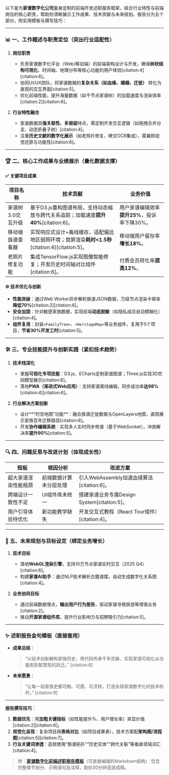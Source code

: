 以下是为**家谱数字化公司**量身定制的前端开发述职报告框架，结合行业特性与前端岗位的核心职责，帮助你清晰展示工作成果、技术贡献与未来规划。报告分为五个部分，附实用模板与撰写技巧：

---

### 📊 **一、工作概述与职责定位（突出行业适配性）**
1. **岗位职责**
   - 负责家谱数字化平台（Web/移动端）的前端架构设计与开发，确保**树状结构可视化**、时间轴、地理分布等核心功能的用户体验[citation:4][citation:6]。
   - 协同UI/UX团队，将家谱数据的**复杂关系（如血缘、婚姻、迁徙）** 转化为直观的交互界面[citation:5]。
   - 优化前端性能，提升海量数据（如千节点家谱树）的加载速度与渲染效率[citation:2][citation:6]。

2. **行业特性融合**
   - 家谱数据具**强关联性、多层级**特点，需定制开发交互逻辑（如拖拽合并分支、动态折叠子树）[citation:4]。
   - 注重**历史文献的数字化展示**（如老照片修复、碑文OCR集成），需兼顾视觉还原与功能性[citation:6]。

---

### 🏆 **二、核心工作成果与业绩展示（量化数据支撑）**
#### ✅ **关键项目成果**
| **项目名称**       | **技术贡献**                                                                 | **业务价值**                                |
|--------------------|----------------------------------------------------------------------------|-------------------------------------------|
| 家谱树3.0交互升级  | 基于D3.js重构图谱布局，支持动态缩放与跨代关系追踪；加载速度**提升40%**[citation:6]。 | 用户家谱编辑效率**提升25%**，投诉率下降30%。       |
| 移动端族谱查看器   | 实现响应式设计+离线缓存，适配偏远地区弱网环境；首屏渲染**耗时<1.5秒**[citation:4][citation:5]。 | 移动端用户留存率**增长18%**。                    |
| 老照片修复功能      | 集成TensorFlow.js实现图像智能修复；开发历史时间轴对比组件[citation:6]。          | 付费会员转化率**提高12%**。                      |

#### ⚙️ **技术优化与创新**
- **性能突破**：通过Web Worker异步解析族谱JSON数据，万级节点渲染卡顿率**降低70%**[citation:2][citation:6]。
- **安全加固**：针对敏感家族数据，实现前端**动态脱敏**（如隐私成员自动模糊化）[citation:4]。
- **组件复用**：封装`<FamilyTree>`、`<HeritageMap>`等业务组件，复用于5个项目，**节省30%开发工时**[citation:5]。

---

### 🛠️ **三、专业技能提升与创新实践（紧扣技术趋势）**
1. **技术栈深化**
   - 掌握**可视化专项技能**：D3.js、ECharts定制家谱图谱；Three.js实现3D宗祠模型展示[citation:6]。
   - 落地**PWA（渐进式Web应用）**：支持家谱离线编辑，同步成功率**达98%**[citation:4][citation:6]。

2. **行业解决方案创新**
   - 设计**“时空地图”功能**：融合族谱迁徙数据与OpenLayers地图，直观展示家族百年迁移路径[citation:6]。
   - 开发**协作编辑系统**：实现多人实时同步修谱（基于WebSocket），冲突解决率**提升90%**[citation:5]。

---

### 🔍 **四、问题反思与改进计划（体现成长性）**
| **短板**                | **根因分析**                  | **改进方案**                                |
|-------------------------|------------------------------|-------------------------------------------|
| 超大家谱渲染性能瓶颈     | 前端数据计算未分层处理          | 引入WebAssembly加速血缘算法[citation:6]。     |
| 跨端设计一致性不足       | UI组件库未统一                | 搭建家谱业务专属Design System[citation:5]。   |
| 用户引导体验待优化       | 新功能教学缺失                | 开发交互式教程（React Tour组件）[citation:4]。 |

---

### 🚀 **五、未来规划与目标设定（绑定业务增长）**
1. **技术目标**
   - 落地**WebGL渲染引擎**，支持10万节点家谱实时交互（2025 Q4）[citation:6]。
   - 构建**家谱AI助手**：通过NLP技术解析古籍谱牒，自动生成数字化关系图[citation:4]。

2. **业务协同目标**
   - 通过前端数据埋点，**输出用户行为报告**，驱动家谱寻根旅游等增值业务[citation:2]。
   - 推动**开源家谱组件库**，提升行业影响力与招聘吸引力[citation:5]。

---

### ✨ **述职报告金句模板（直接套用）**
- **成果总结**：
  > “以技术创新解构家族历史，用代码传承千年宗脉，实现家谱可视化从功能型到智慧型的跃迁。” [citation:8]
- **未来愿景**：
  > “让每一段家族史都可触、可感、可流转，打造全球家谱数字化的技术标杆。” [citation:9]

---

**报告撰写技巧**：
1. **数据优先**：用**加粗关键指标**（如性能提升%、用户增长率）突显价值[citation:2][citation:6]。
2. **视觉化呈现**：复杂项目用**表格对比**（如项目成果表），技术方案配**架构图/流程图**[citation:5][citation:7]。
3. **行业关键词渗透**：高频使用“族谱拓扑”“历史实体”“跨代关联”等垂直领域词汇[citation:4]。

> 附：**[家谱数字化前端述职报告模板](https://xxx)**（可直接编辑的Markdown结构）
> 包含完整章节划分、示例语句及注释，助你30分钟高效成稿。
